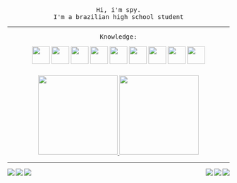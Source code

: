<p align="center">
  <samp align="center">
    Hi, i'm spy.
    <br>I'm a brazilian high school student<br>
    
----
    
  </samp>
</p>
  


<samp>
  <p align="center"> Knowledge: </p>
</samp>

<div align="center" display="inline-block">
  <img width="auto" height="40" src="https://cdn.jsdelivr.net/gh/devicons/devicon/icons/html5/html5-original.svg" />
  <img width="auto" height="40" src="https://cdn.jsdelivr.net/gh/devicons/devicon/icons/css3/css3-original.svg" />
  <img width="auto" height="40" src="https://cdn.jsdelivr.net/gh/devicons/devicon/icons/javascript/javascript-original.svg" />
  <img width="auto" height="40" src="https://cdn.jsdelivr.net/gh/devicons/devicon/icons/bootstrap/bootstrap-plain.svg" />
  <img width="auto" height="40" src="https://cdn.jsdelivr.net/gh/devicons/devicon/icons/python/python-original.svg" />
  <img width="auto" height="40" src="https://cdn.jsdelivr.net/gh/devicons/devicon/icons/bash/bash-original.svg" />
  <img width="auto" height="40" src="https://cdn.jsdelivr.net/gh/devicons/devicon/icons/git/git-original.svg" />
  <img width="auto" height="40" src="https://cdn.jsdelivr.net/gh/devicons/devicon/icons/docker/docker-original.svg" />
  <img width="auto" height="40" src="https://cdn.jsdelivr.net/gh/devicons/devicon/icons/linux/linux-original.svg" />
</div>

###

<div align="center" display="inline-block">
<a href="https://github.com/spylima">
  <img height="180em" src="https://github-readme-stats.vercel.app/api?username=spylima&show_icons=true&theme=tokyonight&include_all_commits=true&count_private=true&custom_title=GitHub Status"/>
  <img height="180em" src="https://github-readme-stats.vercel.app/api/top-langs/?username=spylima&layout=default&langs_count=7&theme=tokyonight&custom_title=Languages"/>
</a>
</div>

----

<div display="inline-block">
  <a href=""><img align="left"  src="https://img.shields.io/badge/LinkedIn-1A1B26?style=for-the-badge&logo=linkedin&logoColor=white"></a>
  <a href="https://www.instagram.com/spy.lima/"><img align="left" src="https://img.shields.io/badge/Instagram-1A1B26?style=for-the-badge&logo=instagram&logoColor=white"></a>
  <a href="https://t.me/spylima"><img align="left" src="https://img.shields.io/badge/Telegram-1A1B26?style=for-the-badge&logo=telegram&logoColor=white"></a>
  <a href="archlinux.org"><img align="right" src="https://img.shields.io/badge/Arch_Linux-1A1B26?style=for-the-badge&logo=arch-linux&logoColor=white"></a>
  <a href="https://neovim.io/"><img align="right" src="https://img.shields.io/badge/NeoVim-1A1B26?&style=for-the-badge&logo=neovim&logoColor=white"></a>
  <a href="https://open.spotify.com/user/dz5puiex9of5ayx6qks18u083"><img align="right" src="https://img.shields.io/badge/Spotify-1A1B26?&style=for-the-badge&logo=spotify&logoColor=white"></a>
</div>
